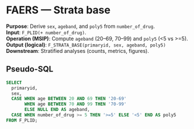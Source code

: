 ﻿# FAERS — Strata base
**Purpose**: Derive `sex`, `ageband`, and `poly5` from `number_of_drug`.  
**Input**: `F_PLID(+ number_of_drug)`.  
**Operation (MSIP)**: Compute `ageband` (20–69, 70–99) and `poly5` (<5 vs >=5).  
**Output (logical)**: `F_STRATA_BASE(primaryid, sex, ageband, poly5)`  
**Downstream**: Stratified analyses (counts, metrics, figures).

## Pseudo-SQL
```sql
SELECT
  primaryid,
  sex,
  CASE WHEN age BETWEEN 20 AND 69 THEN '20-69'
       WHEN age BETWEEN 70 AND 99 THEN '70-99'
       ELSE NULL END AS ageband,
  CASE WHEN number_of_drug >= 5 THEN '>=5' ELSE '<5' END AS poly5
FROM F_PLID;
```
